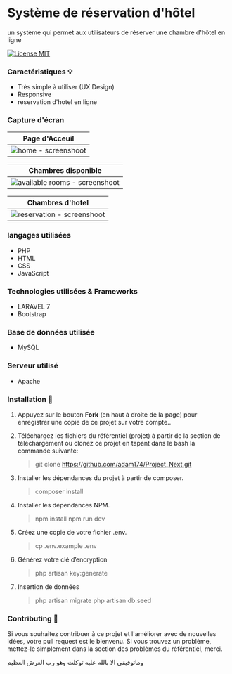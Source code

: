# Système de réservation d'hôtel
un système qui permet aux utilisateurs de réserver une chambre d'hôtel en ligne

[![License MIT](https://poser.pugx.org/laravel/framework/license.svg)](LICENSE)

### Caractéristiques 💡
* Très simple à utiliser (UX Design)
* Responsive
* reservation d'hotel en ligne


### Capture d'écran
Page d'Acceuil           |
:--------------:|
![home - screenshoot](https://mhanni.dev/assets/Home-Royal-Hotel.png) |


Chambres disponible    |
:-----------------:|
![available rooms - screenshoot](https://mhanni.dev/assets/Create-reservation-Hotel-Manager.png) |

Chambres d'hotel       |
:----------------:|
![reservation - screenshoot](https://mhanni.dev/assets/rooms-Royal-Hotel.png) |

### langages utilisées
* PHP
* HTML
* CSS
* JavaScript

### Technologies utilisées & Frameworks
* LARAVEL 7
* Bootstrap

### Base de données utilisée
* MySQL

### Serveur utilisé
* Apache

### Installation 🔌
1. Appuyez sur le bouton **Fork** (en haut à droite de la page) pour enregistrer une copie de ce projet sur votre compte..
2. Téléchargez les fichiers du référentiel (projet) à partir de la section de téléchargement ou clonez ce projet en tapant dans le bash la commande suivante:

   > git clone https://github.com/adam174/Project_Next.git
3. Installer les dépendances du projet à partir de composer.
   > composer install
4. Installer les dépendances NPM.
   > npm install
   > npm run dev
5. Créez une copie de votre fichier .env.
   > cp .env.example .env
6. Générez votre clé d’encryption
   > php artisan key:generate
7. Insertion de données 
   > php artisan migrate
   > php artisan db:seed

### Contributing 🔧
Si vous souhaitez contribuer à ce projet et l'améliorer avec de nouvelles idées, votre pull request est le bienvenu.
Si vous trouvez un problème, mettez-le simplement dans la section des problèmes du référentiel, merci.

وماتوفيقي الا بالله عليه توكلت وهو رب العرش العظيم
